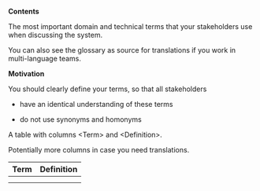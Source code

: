 **Contents**

The most important domain and technical terms that your stakeholders use
when discussing the system.

You can also see the glossary as source for translations if you work in
multi-language teams.

**Motivation**

You should clearly define your terms, so that all stakeholders

-   have an identical understanding of these terms

-   do not use synonyms and homonyms

A table with columns \<Term> and \<Definition>.

Potentially more columns in case you need translations.


| Term         | Definition                          |
|--------------|-------------------------------------|
| <Term-1>     | <definition-1>                      |
| <Term-2>     | <definition-2>                      |